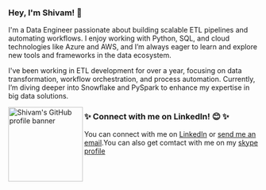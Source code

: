 ### Hey, I'm Shivam! 👋
I'm a Data Engineer passionate about building scalable ETL pipelines and automating workflows. I enjoy working with Python, SQL, and cloud technologies like Azure and AWS, and I’m always eager to learn and explore new tools and frameworks in the data ecosystem.

I've been working in ETL development for over a year, focusing on data transformation, workflow orchestration, and process automation. Currently, I’m diving deeper into Snowflake and PySpark to enhance my expertise in big data solutions.

<img align="left" width="150" height="150" src="https://github.com/Github-SG03/ShivamGupta/blob/main/assets/1.png" alt="Shivam's GitHub profile banner">

### ✨ Connect with me on LinkedIn! 😊 ✨
You can connect with me on [LinkedIn](https://www.linkedin.com/in/shivam-gupta-71a184221) or [send me an email](mailto:sgs.shivam99@outlook.com).You can also get comtact with me on my [skype profile]()


